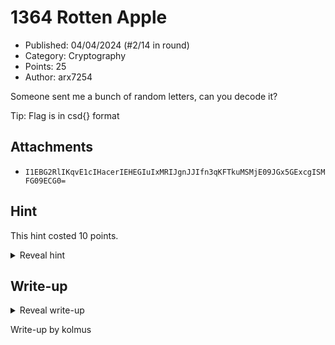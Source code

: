 # 1364 Rotten Apple

- Published: 04/04/2024 (#2/14 in round)
- Category: Cryptography
- Points: 25
- Author: arx7254

Someone sent me a bunch of random letters, can you decode it?

Tip: Flag is in csd{} format

## Attachments

- `I1EBG2RlIKqvE1cIHacerIEHEGIuIxMRIJgnJJIfn3qKFTkuMSMjE09JGx5GExcgISMFG09ECG0=`

## Hint

This hint costed 10 points.

<details>
<summary>Reveal hint</summary>

Focus on the title. 13 & 64 also Rotten apples? Could those mean anything?

</details>

## Write-up

<details>
<summary>Reveal write-up</summary>

[CyberChef recipe](https://gchq.github.io/CyberChef/#recipe=ROT13(true,true,false,13)From_Base64('A-Za-z0-9%2B/%3D',true,false)From_Base64('A-Za-z0-9%2B/%3D',true,false)From_Base64('A-Za-z0-9%2B/%3D',true,false)&input=STFFQkcyUmxJS3F2RTFjSUhhY2VySUVIRUdJdUl4TVJJSmduSkpJZm4zcUtGVGt1TVNNakUwOUpHeDVHRXhjZ0lTTUZHMDlFQ0cwPQo)

Alternatively, using the magic button on cyberchef 3 times will also work.

Flag: ```csd{I_Lov3_b@$E_64_&nd_R0t_13}```

</details>

Write-up by kolmus
